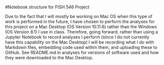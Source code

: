 #Notebook structure for FISH 546 Project

Due to the fact that I will mostly be working on Mac OS when this type of work is performed in the future, I have chosen to perform the analyses for this project on a Mac Desktop (OS Version 10.11.6) rather than the Windows (OS Version 8.1) I use in class. Therefore, going forward, rather than using a Jupyter Notebook to record analyses I perform (since I do not currently have this capability on the Mac Desktop) I will be recording what I do with Markdown files, embedding code used within them, and uploading these to GitHub. See README.md in analyses for versions of software used and how they were downloaded to the Mac Desktop.